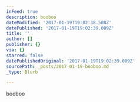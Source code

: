 ```yaml
---
inFeed: true
description: booboo
dateModified: '2017-01-19T19:02:38.508Z'
datePublished: '2017-01-19T19:02:39.009Z'
title: ''
author: []
publisher: {}
via: {}
starred: false
datePublishedOriginal: '2017-01-19T19:02:39.009Z'
sourcePath: _posts/2017-01-19-booboo.md
_type: Blurb

---
```

booboo